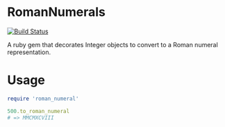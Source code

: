 # RomanNumerals
[![Build Status](https://travis-ci.org/cintosyntax/roman_numerals.svg?branch=master)](https://travis-ci.org/cintosyntax/roman_numerals)

A ruby gem that decorates Integer objects to convert to a Roman numeral representation.

# Usage
```ruby
require 'roman_numeral'

500.to_roman_numeral
# => MMCMXCVIII
```
